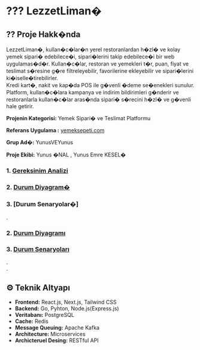 # ??? LezzetLiman�

## ?? Proje Hakk�nda

LezzetLiman�, kullan�c�lar�n yerel restoranlardan h�zl� ve kolay yemek sipari� edebilece�i, sipari�lerini takip edebilece�i bir web uygulamas�d�r. Kullan�c�lar, restoran ve yemekleri t�r, puan, fiyat ve teslimat s�resine g�re filtreleyebilir, favorilerine ekleyebilir ve sipari�lerini ki�iselle�tirebilirler.  
Kredi kart�, nakit ve kap�da POS ile g�venli �deme se�enekleri sunulur. Platform, kullan�c�lara kampanya ve indirim bildirimleri g�nderir ve restoranlarla kullan�c�lar aras�nda sipari� s�recini h�zl� ve g�venli hale getirir.

**Projenin Kategorisi:** Yemek Sipari� ve Teslimat Platformu

**Referans Uygulama :** [yemeksepeti.com](https://www.yemeksepeti.com/restaurants/new?lng=30.58243047530587&lat=37.80179700249864&vertical=restaurants)

**Grup Ad�:** YunusVEYunus

**Proje Ekibi:** Yunus �NAL , Yunus Emre KESEL�

### 1. [Gereksinim Analizi](/docs/GereksinimAnalizi/GereksinimAnalizi.md)

### 2. [Durum Diyagram�](/docs/Durum%20Diyagram�.md)

### 3. [Durum Senaryolar�]

.  
### 2. [Durum Diyagramı](/Durum-Diyagrami.md)

### 3. [Durum Senaryoları](/Durum-Senaryolari.md)   

.  
.


## ⚙️ Teknik Altyapı
- **Frontend:** React.js, Next.js, Tailwind CSS  
- **Backend:** Go, Pyhton, Node.js(Express.js) 
- **Veritabanı:** PostgreSQL
- **Cache:** Redis
- **Message Queuing:** Apache Kafka
- **Architecture:** Microservices
- **Archicteruel Desing:** RESTful API
